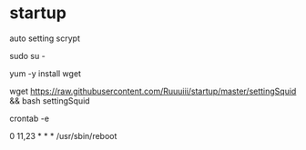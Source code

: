 # startup
auto setting scrypt 

sudo su -

yum -y install wget

wget https://raw.githubusercontent.com/Ruuuiii/startup/master/settingSquid && bash settingSquid 


crontab -e 

0 11,23 * * * /usr/sbin/reboot
